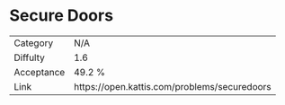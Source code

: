 # Secure Doors

<table>
    <tr>
        <td>Category</td>
        <td>N/A</td>
    </tr>
    <tr>
        <td>Diffulty</td>
        <td>1.6</td>
    </tr>
    <tr>
        <td>Acceptance</td>
        <td>49.2 %</td>
    </tr>
    <tr>
        <td>Link</td>
        <td>https://open.kattis.com/problems/securedoors</td>
    </tr>
</table>